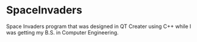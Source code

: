 # SpaceInvaders

Space Invaders program that was designed in QT Creater using C++ while I was getting my B.S. in Computer Engineering.
